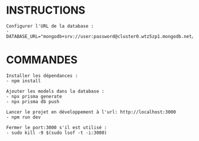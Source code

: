 # INSTRUCTIONS
    Configurer l'URL de la database :
    - DATABASE_URL="mongodb+srv://user:password@cluster0.wtz5zp1.mongodb.net/%3FretryWrites=true&w=majority"



# COMMANDES
    Installer les dépendances :
    - npm install

    Ajouter les models dans la database :
    - npx prisma generate
    - npx prisma db push

    Lancer le projet en développement à l'url: http://localhost:3000
    - npm run dev

    Fermer le port:3000 s'il est utilisé :
    - sudo kill -9 $(sudo lsof -t -i:3000)